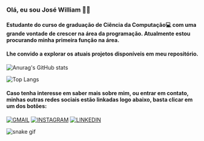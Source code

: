 ### Olá, eu sou José William 👨‍💻
#### Estudante do curso de graduação de Ciência da Computação💻 com uma grande vontade de crescer na área da programação. Atualmente estou procurando minha primeira função na área.
#### Lhe convido a explorar os atuais projetos disponíveis em meu repositório. 
![Anurag's GitHub stats](https://github-readme-stats.vercel.app/api?username=williamC137&show_icons=true&theme=tokyonight)

![Top Langs](https://github-readme-stats.vercel.app/api/top-langs/?username=williamC137&layout=compact&theme=tokyonight)
#### Caso tenha interesse em saber mais sobre mim, ou entrar em contato, minhas outras redes sociais estão linkadas logo abaixo, basta clicar em um dos botões:
[![GMAIL](https://img.shields.io/badge/Gmail-D14836?style=for-the-badge&logo=gmail&logoColor=white)](mailto:silvawilliam084@gmail.com)
[![INSTAGRAM](https://img.shields.io/badge/Instagram-E4405F?style=for-the-badge&logo=instagram&logoColor=white)](https://www.instagram.com/jwilliaam_/)
[![LINKEDIN](https://img.shields.io/badge/LinkedIn-0077B5?style=for-the-badge&logo=linkedin&logoColor=white)](https://www.linkedin.com/in/jose-william-almeida-da-silva/)

![snake gif](https://github.com/SEU_USUARIO/SEU_REPOSITORIO/blob/output/github-contribution-grid-snake.svg)
<!--
**williamC137/williamC137** is a ✨ _special_ ✨ repository because its `README.md` (this file) appears on your GitHub profile.

Here are some ideas to get you started:

- 🔭 I’m currently working on ...
- 🌱 I’m currently learning ...
- 👯 I’m looking to collaborate on ...
- 🤔 I’m looking for help with ...
- 💬 Ask me about ...
- 📫 How to reach me: ...
- 😄 Pronouns: ...
- ⚡ Fun fact: ...
-->
